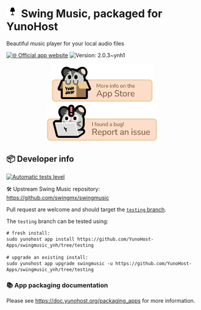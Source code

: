 <!--
N.B.: This README was automatically generated by <https://github.com/YunoHost/apps_tools/blob/main/readme_generator>
It shall NOT be edited by hand.
-->

<h1>
  <img src="https://raw.githubusercontent.com/YunoHost/apps/master/logos/swingmusic.png" width="32px" alt="Logo of Swing Music">
  Swing Music, packaged for YunoHost
</h1>

Beautiful music player for your local audio files

[![🌐 Official app website](https://img.shields.io/badge/Official_app_website-darkgreen?style=for-the-badge)](https://swingmx.com/)
![Version: 2.0.3~ynh1](https://img.shields.io/badge/Version-2.0.3~ynh1-rgba(0,150,0,1)?style=for-the-badge)

<div align="center">
<a href="https://apps.yunohost.org/app/swingmusic"><img height="100px" src="https://github.com/YunoHost/yunohost-artwork/raw/refs/heads/main/badges/neopossum-badges/badge_more_info_on_the_appstore.svg"/></a>
<a href="https://github.com/YunoHost-Apps/swingmusic_ynh/issues"><img height="100px" src="https://github.com/YunoHost/yunohost-artwork/raw/refs/heads/main/badges/neopossum-badges/badge_report_an_issue.svg"/></a>
</div>

## 📦 Developer info

[![Automatic tests level](https://apps.yunohost.org/badge/cilevel/swingmusic)](https://ci-apps.yunohost.org/ci/apps/swingmusic/)

🛠️ Upstream Swing Music repository: <https://github.com/swingmx/swingmusic>

Pull request are welcome and should target the [`testing` branch](https://github.com/YunoHost-Apps/swingmusic_ynh/tree/testing).

The `testing` branch can be tested using:
```
# fresh install:
sudo yunohost app install https://github.com/YunoHost-Apps/swingmusic_ynh/tree/testing

# upgrade an existing install:
sudo yunohost app upgrade swingmusic -u https://github.com/YunoHost-Apps/swingmusic_ynh/tree/testing
```

### 📚 App packaging documentation

Please see <https://doc.yunohost.org/packaging_apps> for more information.